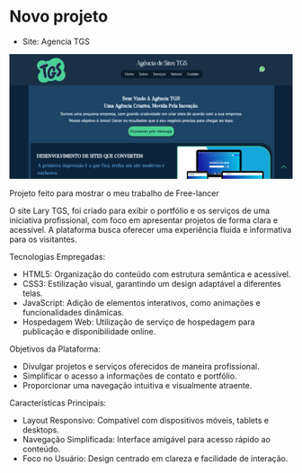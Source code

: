 # Novo projeto

- Site: Agencia TGS

<img src="imagens/agenciadeSite.png"></img>

Projeto feito para mostrar o meu trabalho de Free-lancer

O site Lary TGS, foi criado para exibir o portfólio e os serviços de uma iniciativa profissional, com foco em apresentar projetos de forma clara e acessível. A plataforma busca oferecer uma experiência fluida e informativa para os visitantes.

Tecnologias Empregadas:

- HTML5: Organização do conteúdo com estrutura semântica e acessível.
- CSS3: Estilização visual, garantindo um design adaptável a diferentes telas.
- JavaScript: Adição de elementos interativos, como animações e funcionalidades dinâmicas.
- Hospedagem Web: Utilização de serviço de hospedagem para publicação e disponibilidade online.

Objetivos da Plataforma:

- Divulgar projetos e serviços oferecidos de maneira profissional.
- Simplificar o acesso a informações de contato e portfólio.
- Proporcionar uma navegação intuitiva e visualmente atraente.

Características Principais:

- Layout Responsivo: Compatível com dispositivos móveis, tablets e desktops.
- Navegação Simplificada: Interface amigável para acesso rápido ao conteúdo.
- Foco no Usuário: Design centrado em clareza e facilidade de interação.
